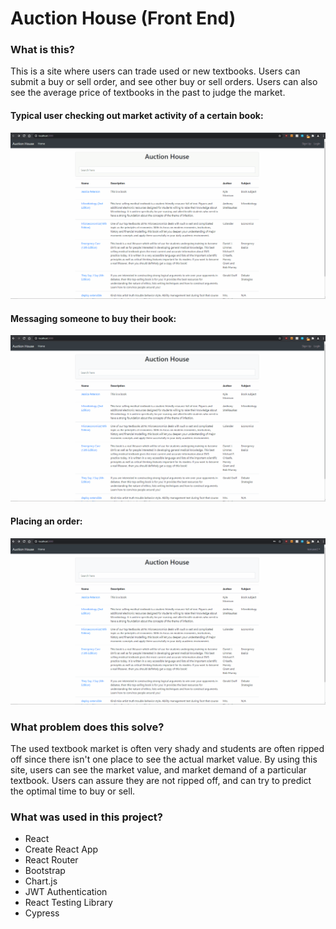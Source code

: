 # Auction House (Front End)

### What is this?
This is a site where users can trade used or new textbooks. Users can submit a buy or sell order, and see other buy or sell orders.
Users can also see the average price of textbooks in the past to judge the market. 

#### Typical user checking out market activity of a certain book:
![me](https://github.com/jyywong/Auction-House-FrontEnd/blob/main/public/GithubGifs/AH_Frontend_Item_Page.gif)

#### Messaging someone to buy their book:
![me](https://github.com/jyywong/Auction-House-FrontEnd/blob/main/public/GithubGifs/AH_Frontend_Messaging_for_Order.gif)

#### Placing an order:
![me](https://github.com/jyywong/Auction-House-FrontEnd/blob/main/public/GithubGifs/AH_Frontend_Placing_an_Order.gif)

### What problem does this solve?
The used textbook market is often very shady and students are often ripped off since there isn't one place to see the actual market value. By using this site,
users can see the market value, and market demand of a particular textbook. Users can assure they are not ripped off, and can try to predict the optimal time to buy or sell.

### What was used in this project?
- React
- Create React App
- React Router
- Bootstrap
- Chart.js
- JWT Authentication
- React Testing Library
- Cypress
